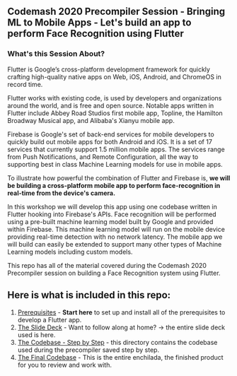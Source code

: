 ## Codemash 2020 Precompiler Session - Bringing ML to Mobile Apps - Let's build an app to perform Face Recognition using Flutter

### What's this Session About?

Flutter is Google’s cross-platform development framework for quickly crafting high-quality native apps on Web, iOS, Android, and ChromeOS in record time.

Flutter works with existing code, is used by developers and organizations around the world, and is free and open source. Notable apps written in Flutter include Abbey Road Studios first mobile app, Topline, the Hamilton Broadway Musical app, and Alibaba's Xianyu mobile app.

Firebase is Google's set of back-end services for mobile developers to quickly build out mobile apps for both Android and iOS. It is a set of 17 services that currently support 1.5 million mobile apps. The services range from Push Notifications, and Remote Configuration, all the way to supporting best in class Machine Learning models for use in mobile apps.

To illustrate how powerful the combination of Flutter and Firebase is, **we will be building a cross-platform mobile app to perform face-recognition in real-time from the device's camera.**

In this workshop we will develop this app using one codebase written in Flutter hooking into Firebase's APIs. Face recognition will be performed using a pre-built machine learning model built by Google and provided within Firebase. This machine learning model will run on the mobile device providing real-time detection with no network latency. The mobile app we will build can easily be extended to support many other types of Machine Learning models including custom models.

This repo has all of the material covered during the Codemash 2020 Precompiler session on building a Face Recognition system using Flutter.

## Here is what is included in this repo:

1. [Prerequisites](https://github.com/donwardpeng/codemash_flutter_precompiler/tree/master/pre-requisites) - **Start here** to set up and install all of the prerequisites to develop a Flutter app.
2. [The Slide Deck](https://github.com/donwardpeng/codemash_flutter_precompiler/tree/master/slidedeck) - Want to follow along at home? -> the entire slide deck used is here.
3. [The Codebase - Step by Step](https://github.com/donwardpeng/codemash_flutter_precompiler/tree/master/step_by_step_codebase) - this directory contains the codebase used during the precompiler saved step by step.
4. [The Final Codebase](https://github.com/donwardpeng/codemash_flutter_precompiler/tree/master/final_codebase) - This is the entire enchilada, the finished product for you to review and work with.


